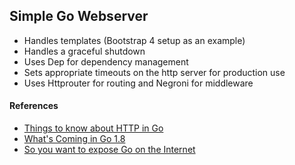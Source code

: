 ## Simple Go Webserver

* Handles templates (Bootstrap 4 setup as an example)
* Handles a graceful shutdown
* Uses Dep for dependency management
* Sets appropriate timeouts on the http server for production use 
* Uses Httprouter for routing and Negroni for middleware

#### References

* [Things to know about HTTP in Go](https://scene-si.org/2017/09/27/things-to-know-about-http-in-go/)
* [What's Coming in Go 1.8](https://tylerchr.blog/golang-18-whats-coming/)
* [So you want to expose Go on the Internet](https://blog.gopheracademy.com/advent-2016/exposing-go-on-the-internet/)
